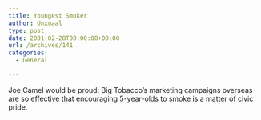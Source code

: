 ```yaml
---
title: Youngest Smoker
author: Unxmaal
type: post
date: 2001-02-28T00:00:00+00:00
url: /archives/141
categories:
  - General

---
```

Joe Camel would be proud: Big Tobacco&#8217;s marketing campaigns overseas are so effective that encouraging <A HREF="http://www.vny.com/cf/news/upidetail.cfm?QID=163657">5-year-olds</A> to smoke is a matter of civic pride.